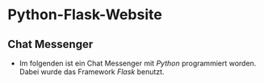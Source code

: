 # Python-Flask-Website

## Chat Messenger

- Im folgenden ist ein Chat Messenger mit *Python* programmiert worden. Dabei wurde das Framework *Flask* benutzt.